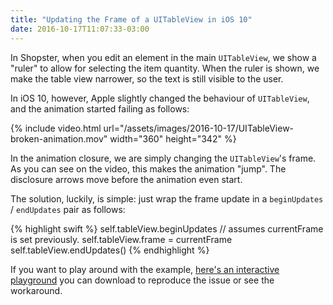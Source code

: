```yaml
---
title: "Updating the Frame of a UITableView in iOS 10"
date: 2016-10-17T11:07:33-03:00
---
```


In Shopster, when you edit an element in the main `UITableView`, we show a "ruler" to allow for selecting the item quantity. When the ruler is shown, we make the table view narrower, so the text is still visible to the user.

In iOS 10, however, Apple slightly changed the behaviour of `UITableView`, and the animation started failing as follows:

{% include video.html url="/assets/images/2016-10-17/UITableView-broken-animation.mov" width="360" height="342" %}

In the animation closure, we are simply changing the `UITableView`'s frame. As you can see on the video, this makes the animation "jump". The disclosure arrows move before the animation even start.

The solution, luckily, is simple: just wrap the frame update in a `beginUpdates` / `endUpdates` pair as follows:

{% highlight swift %}
self.tableView.beginUpdates
// assumes currentFrame is set previously.
self.tableView.frame = currentFrame
self.tableView.endUpdates()
{% endhighlight %}

If you want to play around with the example, [here's an interactive playground][playground] you can download to reproduce the issue or see the workaround.

[playground]: /assets/code/2016-10-17/UITableView-Resize.playground.zip